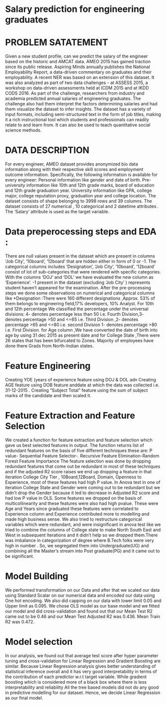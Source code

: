 # Salary prediction for engineering graduates

# PROBLEM SATATEMENT
Given a new student profile, can we predict the salary of the engineer based on the historic and AMCAT data.
AMEO 2015 has gained traction since its public release. Aspiring Minds annually publishes the National Employability Report, a data-driven commentary on graduates and their employability. A recent NER was based on an extension of this dataset. It was also analyzed as part of two data challenges - at ASSESS 2015, a workshop on data-driven assessments held at ICDM 2015 and at IKDD CODS 2016. As part of the challenge, researchers from industry and academia predicted annual salaries of engineering graduates. The challenge also had them interpret the factors determining salaries and had them visualize the dataset to infer insights. The dataset has a variety of input formats, including semi-structured text in the form of job titles, making it a rich instructional tool which students and professionals can readily relate to and learn from. It can also be used to teach quantitative social science methods.

# DATA DESCRIPTION
 For every engineer, AMEO dataset provides anonymized bio data information along with their respective skill scores and employment outcome information. Specifically, the following information is available for every engineer: 
 Personal information like gender and date of birth.  Pre-university information like 10th and 12th grade marks, board of education and 12th grade graduation year. 
 University information like GPA, college major, college reputation proxy, graduation year and college location. 
The dataset consists of shape belonging to 3998 rows and 39 columns.
The dataset consists of 27 numerical , 10 categorical and 2 datetime attributes . The ‘Salary’ attribute is used as the target variable.

# Data preperocessing steps and EDA :
There are null values present in the dataset which are present in columns ‘Job City’, ‘10board’, ‘12board’ that are hidden either in form of  0 or -1.
The  categorical columns includes ‘Designation’, ‘Job City’, ‘10board’, ‘12board’  consist of lot of sub-categories that were rendered with specific categories. 
With the columns ‘DOJ’ and ‘DOL’ we have evaluated the new column as ‘Experience’.
-1 present in the dataset (excluding ‘Job City’ ) represents student haven’t appeared for the examination.
After the pre-processing steps we done some observations on numerical and categorical columns like 
*Designation :There were 160 different designations ,Approx. 53% of them belongs to engineering field,17% developers, 10% Analyst.
 For 10th and 12th percentage We classified the percentage under the universal divisions:
4- denotes percentage less than 50 i.e. Fourth Division,3- denotes percentage >50 and <=65 i.e. Third Division ,2- denotes percentage >65 and <=80 i.e. second Division
1- denotes percentage >80 i.e. First Division.
for Age column ,We have converted the date of birth into age by using 31 dec 2015 as present date and for College State ,There were 26 states that has been bifurcated to Zones. Majority of employees have done there Grads from North-Indian states.

# Feature Engineering
Creating YOE (years of experience feature using DOJ & DOL adn Creating AGE feature using DOB feature anddate at which the data was collected i.e. 31-12-2015 .
Creating “Subject Total” feature using the sum of subject marks of the candidate and then scaled it.

# Feature Extraction and Feature Selection
We created a function for feature extraction and feature selection which gave us best selected features in output.
The function returns list of redundant features on the basis of five different techniques these are:
P value-  Sequential Feature Selector-.  Recursive Feature Elimination-Random Forest Feature Importance
The feature selection was done by dropping  redundant features that come out be redundant in most of these techniques and if the adjusted R2 score raises  we end up dropping a feature in that iteration
College City Tier , 10Board,12Board, Domain, Openness to Experience, most of these features had high P value.
In Anova test in one of iteration College State and Gender were coming out to be redundant but we didn’t drop the Gender because it led to decrease in Adjusted R2 score and had low P value in OLS.
Some features we dropped on the basis of multicollinearity and these features were also had high pvalue. These were Age and Years since graduated these features were correlated to Experience column and Experience contributed more to modelling and made high business sense.
We also tried to restructure categorical variables which were redundant, and were insignificant in anova test like we tried to combine the columns of College state to make North South East and West in subsequent Iterations and it didn’t help so we dropped them.There was imbalance in categorization of degree where B.Tech folks were very high in number . So, we segregated them into Undergraduate(UG) and combining all the Master’s stream into  Post graduate(PG) and  it came out to be significant. 

# Model Building
We performed transformation on our Data and after that we scaled our data using Standard Scalar on our numerical data and encoded our data using One hot encoding.
We also did capping on our data with lower limit 0.05 and Upper limit as 0.095.
We chose OLS model as our base model and we fitted our model and  did cross-validation and found out that our Mean Test R2 came out to be 0.46 and our Mean Test Adjusted R2 was 0.436.
Mean Train R2 was 0.472.

# Model selection
In our analysis, we found out that average test score after hyper parameter tuning and cross-validation for Linear Regression and Gradient Boosting are similar.
Because Linear Regression analysis gives better understanding of statistical inference overall and it has very good interpretability in terms of the contribution of each predictor w.r.t target variable.
While gradient boosting which is considered more of a black box where there is less interpretability and reliability
All the tree based models did not do any good in predictive modelling for our dataset.
Hence, we decide Linear Regression as our final model.

